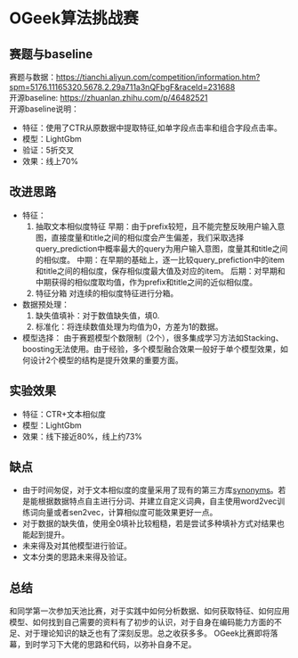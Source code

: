# OGeek算法挑战赛
## 赛题与baseline
赛题与数据：https://tianchi.aliyun.com/competition/information.htm?spm=5176.11165320.5678.2.29a711a3nQFbgF&raceId=231688   
开源baseline: https://zhuanlan.zhihu.com/p/46482521  
开源baseline说明：
* 特征：使用了CTR从原数据中提取特征,如单字段点击率和组合字段点击率。
* 模型：LightGbm
* 验证：5折交叉
* 效果：线上70%
## 改进思路
* 特征：  
  1. 抽取文本相似度特征
     早期：由于prefix较短，且不能完整反映用户输入意图，直接度量和title之间的相似度会产生偏差，我们采取选择query_prediction中概率最大的query为用户输入意图，度量其和title之间的相似度。
     中期：在早期的基础上，逐一比较query_prefiction中的item和title之间的相似度，保存相似度最大值及对应的item。
     后期：对早期和中期获得的相似度取均值，作为prefix和title之间的近似相似度。
  2. 特征分箱
     对连续的相似度特征进行分箱。
* 数据预处理：
  1. 缺失值填补：对于数值缺失值，填0.
  2. 标准化：将连续数值处理为均值为0，方差为1的数据。
* 模型选择：
  由于赛题模型个数限制（2个），很多集成学习方法如Stacking、boosting无法使用。由于经验，多个模型融合效果一般好于单个模型效果，如何设计2个模型的结构是提升效果的重要方面。
## 实验效果
* 特征：CTR+文本相似度
* 模型：LightGbm
* 效果：线下接近80%，线上约73%
## 缺点
* 由于时间匆促，对于文本相似度的度量采用了现有的第三方库[synonyms](https://github.com/huyingxi/Synonyms)。若是能根据数据特点自主进行分词、并建立自定义词典，自主使用word2vec训练词向量或者sen2vec，计算相似度可能效果更好一点。
* 对于数据的缺失值，使用全0填补比较粗糙，若是尝试多种填补方式对结果也能起到提升。
* 未来得及对其他模型进行验证。
* 文本分类的思路未来得及验证。
## 总结
和同学第一次参加天池比赛，对于实践中如何分析数据、如何获取特征、如何应用模型、如何找到自己需要的资料有了初步的认识，对于自身在编码能力方面的不足、对于理论知识的缺乏也有了深刻反思。总之收获多多。
OGeek比赛即将落幕，到时学习下大佬的思路和代码，以弥补自身不足。
